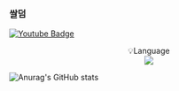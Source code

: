 ### 쌀덤

[![Youtube Badge](https://img.shields.io/badge/Youtube-ff0000?style=flat-square&logo=youtube&link=https://www.youtube.com/channel/UCfpTucsFS_beP3VywGcjgIQ)](https://www.youtube.com/channel/UCfpTucsFS_beP3VywGcjgIQ) 

<p align="center" display="inline-block">
    💡Language <br>
    <img src="https://img.shields.io/badge/JAVA-007396?style=for-the-badge&logo=java&logoColor=white">
</p>

![Anurag's GitHub stats](https://github-readme-stats.vercel.app/api?username=ricedum&show_icons=true&theme=radical)
